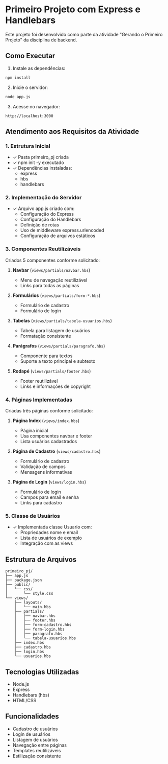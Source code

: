 # Primeiro Projeto com Express e Handlebars

Este projeto foi desenvolvido como parte da atividade "Gerando o Primeiro Projeto" da disciplina de backend.

## Como Executar

1. Instale as dependências:
```bash
npm install
```

2. Inicie o servidor:
```bash
node app.js
```

3. Acesse no navegador:
```
http://localhost:3000
```

## Atendimento aos Requisitos da Atividade

### 1. Estrutura Inicial
- ✓ Pasta primeiro_pj criada
- ✓ npm init -y executado
- ✓ Dependências instaladas:
  - express
  - hbs
  - handlebars

### 2. Implementação do Servidor
- ✓ Arquivo app.js criado com:
  - Configuração do Express
  - Configuração do Handlebars
  - Definição de rotas
  - Uso de middleware express.urlencoded
  - Configuração de arquivos estáticos

### 3. Componentes Reutilizáveis
Criados 5 componentes conforme solicitado:
1. **Navbar** (`views/partials/navbar.hbs`)
   - Menu de navegação reutilizável
   - Links para todas as páginas

2. **Formulários** (`views/partials/form-*.hbs`)
   - Formulário de cadastro
   - Formulário de login

3. **Tabelas** (`views/partials/tabela-usuarios.hbs`)
   - Tabela para listagem de usuários
   - Formatação consistente

4. **Parágrafos** (`views/partials/paragrafo.hbs`)
   - Componente para textos
   - Suporte a texto principal e subtexto

5. **Rodapé** (`views/partials/footer.hbs`)
   - Footer reutilizável
   - Links e informações de copyright

### 4. Páginas Implementadas
Criadas três páginas conforme solicitado:
1. **Página Index** (`views/index.hbs`)
   - Página inicial
   - Usa componentes navbar e footer
   - Lista usuários cadastrados

2. **Página de Cadastro** (`views/cadastro.hbs`)
   - Formulário de cadastro
   - Validação de campos
   - Mensagens informativas

3. **Página de Login** (`views/login.hbs`)
   - Formulário de login
   - Campos para email e senha
   - Links para cadastro

### 5. Classe de Usuários
- ✓ Implementada classe Usuario com:
  - Propriedades nome e email
  - Lista de usuários de exemplo
  - Integração com as views

## Estrutura de Arquivos
```
primeiro_pj/
├── app.js
├── package.json
├── public/
│   └── css/
│       └── style.css
└── views/
    ├── layouts/
    │   └── main.hbs
    ├── partials/
    │   ├── navbar.hbs
    │   ├── footer.hbs
    │   ├── form-cadastro.hbs
    │   ├── form-login.hbs
    │   ├── paragrafo.hbs
    │   └── tabela-usuarios.hbs
    ├── index.hbs
    ├── cadastro.hbs
    ├── login.hbs
    └── usuarios.hbs
```

## Tecnologias Utilizadas
- Node.js
- Express
- Handlebars (hbs)
- HTML/CSS

## Funcionalidades
- Cadastro de usuários
- Login de usuários
- Listagem de usuários
- Navegação entre páginas
- Templates reutilizáveis
- Estilização consistente